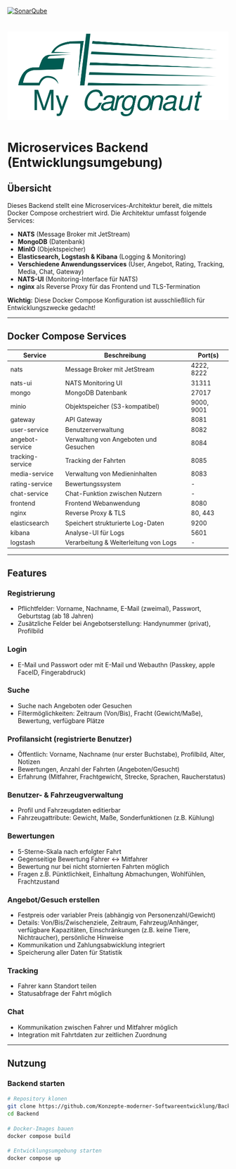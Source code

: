 [![SonarQube](https://scm.thm.de/sonar/api/project_badges/measure?project=kmsbackend&metric=alert_status)](https://scm.thm.de/sonar/dashboard?id=kmsbackend)

# ![Logo](https://github.com/Konzepte-moderner-Softwareentwicklung/Backend/blob/f27c180dcd0b50ee5533e5bdb1ae97030adead33/readme-content/Logo-smaller.png?raw=true)
# Microservices Backend (Entwicklungsumgebung)

## Übersicht

Dieses Backend stellt eine Microservices-Architektur bereit, die mittels Docker Compose orchestriert wird.
Die Architektur umfasst folgende Services:

- **NATS** (Message Broker mit JetStream)
- **MongoDB** (Datenbank)
- **MinIO** (Objektspeicher)
- **Elasticsearch, Logstash & Kibana** (Logging & Monitoring)
- **Verschiedene Anwendungsservices** (User, Angebot, Rating, Tracking, Media, Chat, Gateway)
- **NATS-UI** (Monitoring-Interface für NATS)
- **nginx** als Reverse Proxy für das Frontend und TLS-Termination

**Wichtig:** Diese Docker Compose Konfiguration ist ausschließlich für Entwicklungszwecke gedacht!

---

## Docker Compose Services

| Service           | Beschreibung                               | Port(s)           |
|------------------|---------------------------------------------|-------------------|
| nats             | Message Broker mit JetStream                | 4222, 8222        |
| nats-ui          | NATS Monitoring UI                          | 31311             |
| mongo            | MongoDB Datenbank                           | 27017             |
| minio            | Objektspeicher (S3-kompatibel)              | 9000, 9001        |
| gateway          | API Gateway                                 | 8081              |
| user-service     | Benutzerverwaltung                          | 8082              |
| angebot-service  | Verwaltung von Angeboten und Gesuchen       | 8084              |
| tracking-service | Tracking der Fahrten                        | 8085              |
| media-service    | Verwaltung von Medieninhalten               | 8083              |
| rating-service   | Bewertungssystem                            | -                 |
| chat-service     | Chat-Funktion zwischen Nutzern              | -                 |
| frontend         | Frontend Webanwendung                       | 8080              |
| nginx            | Reverse Proxy & TLS                         | 80, 443           |
| elasticsearch    | Speichert strukturierte Log-Daten           | 9200              |
| kibana           | Analyse-UI für Logs                         | 5601              |
| logstash         | Verarbeitung & Weiterleitung von Logs       | -                 |

---

## Features

### Registrierung
- Pflichtfelder: Vorname, Nachname, E-Mail (zweimal), Passwort, Geburtstag (ab 18 Jahren)
- Zusätzliche Felder bei Angebotserstellung: Handynummer (privat), Profilbild

### Login
- E-Mail und Passwort oder mit E-Mail und Webauthn (Passkey, apple FaceID, Fingerabdruck)

### Suche
- Suche nach Angeboten oder Gesuchen
- Filtermöglichkeiten: Zeitraum (Von/Bis), Fracht (Gewicht/Maße), Bewertung, verfügbare Plätze

### Profilansicht (registrierte Benutzer)
- Öffentlich: Vorname, Nachname (nur erster Buchstabe), Profilbild, Alter, Notizen
- Bewertungen, Anzahl der Fahrten (Angeboten/Gesucht)
- Erfahrung (Mitfahrer, Frachtgewicht, Strecke, Sprachen, Raucherstatus)

### Benutzer- & Fahrzeugverwaltung
- Profil und Fahrzeugdaten editierbar
- Fahrzeugattribute: Gewicht, Maße, Sonderfunktionen (z.B. Kühlung)

### Bewertungen
- 5-Sterne-Skala nach erfolgter Fahrt
- Gegenseitige Bewertung Fahrer <-> Mitfahrer
- Bewertung nur bei nicht stornierten Fahrten möglich
- Fragen z.B. Pünktlichkeit, Einhaltung Abmachungen, Wohlfühlen, Frachtzustand

### Angebot/Gesuch erstellen
- Festpreis oder variabler Preis (abhängig von Personenzahl/Gewicht)
- Details: Von/Bis/Zwischenziele, Zeitraum, Fahrzeug/Anhänger, verfügbare Kapazitäten, Einschränkungen (z.B. keine Tiere, Nichtraucher), persönliche Hinweise
- Kommunikation und Zahlungsabwicklung integriert
- Speicherung aller Daten für Statistik

### Tracking
- Fahrer kann Standort teilen
- Statusabfrage der Fahrt möglich

### Chat
- Kommunikation zwischen Fahrer und Mitfahrer möglich
- Integration mit Fahrtdaten zur zeitlichen Zuordnung

---

## Nutzung

### Backend starten

```bash
# Repository klonen
git clone https://github.com/Konzepte-moderner-Softwareentwicklung/Backend.git
cd Backend

# Docker-Images bauen
docker compose build

# Entwicklungsumgebung starten
docker compose up
